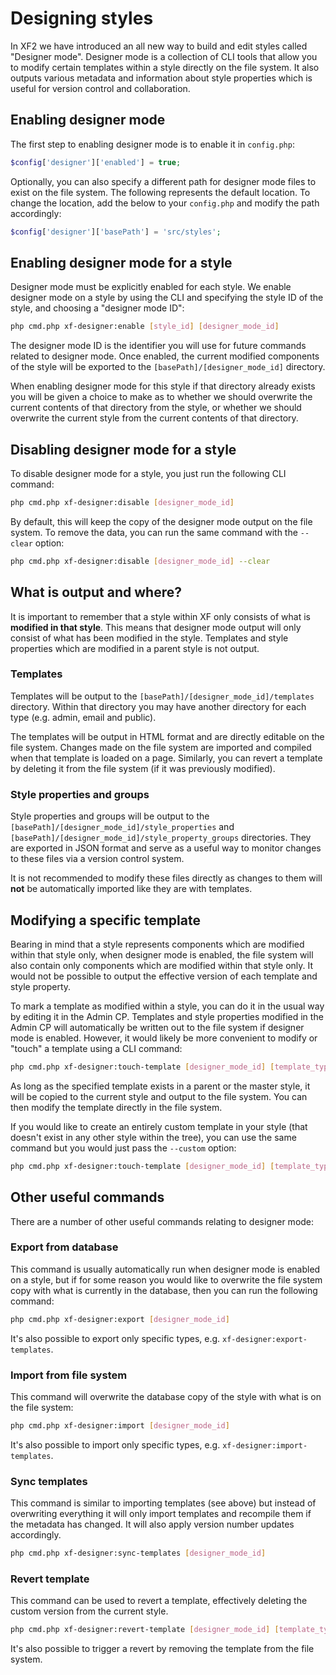 # Designing styles

In XF2 we have introduced an all new way to build and edit styles called "Designer mode". Designer mode is a collection of CLI tools that allow you to modify certain templates within a style directly on the file system. It also outputs various metadata and information about style properties which is useful for version control and collaboration.

## Enabling designer mode

The first step to enabling designer mode is to enable it in `config.php`:

```php title="src/config.php"
$config['designer']['enabled'] = true;
```

Optionally, you can also specify a different path for designer mode files to exist on the file system. The following represents the default location. To change the location, add the below to your `config.php` and modify the path accordingly:

```php title="src/config.php"
$config['designer']['basePath'] = 'src/styles';
```

## Enabling designer mode for a style

Designer mode must be explicitly enabled for each style. We enable designer mode on a style by using the CLI and specifying the style ID of the style, and choosing a "designer mode ID":

```sh title="Terminal"
php cmd.php xf-designer:enable [style_id] [designer_mode_id]
```

The designer mode ID is the identifier you will use for future commands related to designer mode. Once enabled, the current modified components of the style will be exported to the `[basePath]/[designer_mode_id]` directory.

When enabling designer mode for this style if that directory already exists you will be given a choice to make as to whether we should overwrite the current contents of that directory from the style, or whether we should overwrite the current style from the current contents of that directory.

## Disabling designer mode for a style

To disable designer mode for a style, you just run the following CLI command:

```sh title="Terminal"
php cmd.php xf-designer:disable [designer_mode_id]
```

By default, this will keep the copy of the designer mode output on the file system. To remove the data, you can run the same command with the `--clear` option:

```sh title="Terminal"
php cmd.php xf-designer:disable [designer_mode_id] --clear
```

## What is output and where?

It is important to remember that a style within XF only consists of what is **modified in that style**. This means that designer mode output will only consist of what has been modified in the style. Templates and style properties which are modified in a parent style is not output.

### Templates

Templates will be output to the `[basePath]/[designer_mode_id]/templates` directory. Within that directory you may have another directory for each type (e.g. admin, email and public).

The templates will be output in HTML format and are directly editable on the file system. Changes made on the file system are imported and compiled when that template is loaded on a page. Similarly, you can revert a template by deleting it from the file system (if it was previously modified).

### Style properties and groups

Style properties and groups will be output to the `[basePath]/[designer_mode_id]/style_properties` and `[basePath]/[designer_mode_id]/style_property_groups` directories. They are exported in JSON format and serve as a useful way to monitor changes to these files via a version control system.

It is not recommended to modify these files directly as changes to them will **not** be automatically imported like they are with templates.

## Modifying a specific template

Bearing in mind that a style represents components which are modified within that style only, when designer mode is enabled, the file system will also contain only components which are modified within that style only. It would not be possible to output the effective version of each template and style property.

To mark a template as modified within a style, you can do it in the usual way by editing it in the Admin CP. Templates and style properties modified in the Admin CP will automatically be written out to the file system if designer mode is enabled. However, it would likely be more convenient to modify or "touch" a template using a CLI command:

```sh title="Terminal"
php cmd.php xf-designer:touch-template [designer_mode_id] [template_type:template_title]
```

As long as the specified template exists in a parent or the master style, it will be copied to the current style and output to the file system. You can then modify the template directly in the file system.

If you would like to create an entirely custom template in your style (that doesn't exist in any other style within the tree), you can use the same command but you would just pass the `--custom` option:

```sh title="Terminal"
php cmd.php xf-designer:touch-template [designer_mode_id] [template_type:template_title] --custom
```

## Other useful commands

There are a number of other useful commands relating to designer mode:

### Export from database

This command is usually automatically run when designer mode is enabled on a style, but if for some reason you would like to overwrite the file system copy with what is currently in the database, then you can run the following command:

```sh title="Terminal"
php cmd.php xf-designer:export [designer_mode_id]
```

It's also possible to export only specific types, e.g. `xf-designer:export-templates`.

### Import from file system

This command will overwrite the database copy of the style with what is on the file system:

```sh title="Terminal"
php cmd.php xf-designer:import [designer_mode_id]
```

It's also possible to import only specific types, e.g. `xf-designer:import-templates`.

### Sync templates

This command is similar to importing templates (see above) but instead of overwriting everything it will only import templates and recompile them if the metadata has changed. It will also apply version number updates accordingly.

```sh title="Terminal"
php cmd.php xf-designer:sync-templates [designer_mode_id]
```

### Revert template

This command can be used to revert a template, effectively deleting the custom version from the current style.

```sh title="Terminal"
php cmd.php xf-designer:revert-template [designer_mode_id] [template_type:template_title]
```

It's also possible to trigger a revert by removing the template from the file system.
